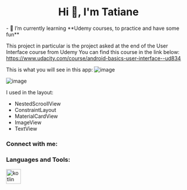 <h1 align="center">Hi 👋, I'm Tatiane</h1>
- 🌱 I’m currently learning **Udemy courses, to practice and have some fun**

This project in particular is the project asked at the end of the User Interface course from Udemy
You can find this course in the link below:
https://www.udacity.com/course/android-basics-user-interface--ud834

This is what you will see in this app:
![image](https://user-images.githubusercontent.com/49874215/175446398-04b802c6-8481-422a-bee9-a28ea2bea3eb.png)

![image](https://user-images.githubusercontent.com/49874215/175447094-c4b7b886-1d11-4a01-b890-34cc6f450209.png)

I used in the layout:
- NestedScroollView
- ConstraintLayout
- MaterialCardView
- ImageView
- TextView

<h3 align="left">Connect with me:</h3>
<p align="left">
</p>

<h3 align="left">Languages and Tools:</h3>
<p align="left"> <a href="https://kotlinlang.org" target="_blank" rel="noreferrer"> <img src="https://www.vectorlogo.zone/logos/kotlinlang/kotlinlang-icon.svg" alt="kotlin" width="40" height="40"/> </a> </p>
